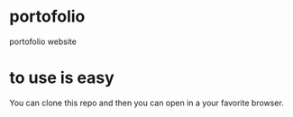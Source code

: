 # portofolio
portofolio website
# to use is easy
You can clone this repo and then you can open in a your favorite browser. 
